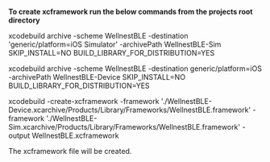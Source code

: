 **To create xcframework run the below commands from the projects root directory**

xcodebuild archive -scheme WellnestBLE -destination 'generic/platform=iOS Simulator'  -archivePath WellnestBLE-Sim SKIP_INSTALL=NO BUILD_LIBRARY_FOR_DISTRIBUTION=YES

xcodebuild archive -scheme WellnestBLE -destination generic/platform=iOS  -archivePath WellnestBLE-Device SKIP_INSTALL=NO BUILD_LIBRARY_FOR_DISTRIBUTION=YES

xcodebuild -create-xcframework -framework './WellnestBLE-Device.xcarchive/Products/Library/Frameworks/WellnestBLE.framework'  -framework './WellnestBLE-Sim.xcarchive/Products/Library/Frameworks/WellnestBLE.framework' -output WellnestBLE.xcframework

The xcframework file will be created.
